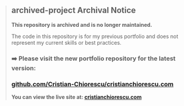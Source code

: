 > ##  archived-project Archival Notice
>
> **This repository is archived and is no longer maintained.**
>
> The code in this repository is for my previous portfolio and does not represent my current skills or best practices.
>
> ### ➡️ **Please visit the new portfolio repository for the latest version:**
> ### [github.com/Cristian-Chiorescu/cristianchiorescu.com](https://github.com/Cristian-Chiorescu/cristianchiorescu.com)
>
> **You can view the live site at: [cristianchiorescu.com](https://cristianchiorescu.com)**
